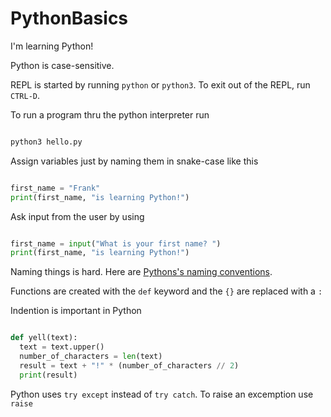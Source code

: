 # PythonBasics

I'm learning Python! 

Python is case-sensitive.

REPL is started by running `python` or `python3`. To exit out of the REPL, run `CTRL-D`.

To run a program thru the python interpreter run 

```python

python3 hello.py

```

Assign variables just by naming them in snake-case like this

```python

first_name = "Frank"
print(first_name, "is learning Python!")

```

Ask input from the user by using 

```python

first_name = input("What is your first name? ")
print(first_name, "is learning Python!")

```

Naming things is hard. Here are [Pythons's naming conventions][pythonNamingConvention].

Functions are created with the `def` keyword and the `{}` are replaced with a `:`

Indention is important in Python

```python

def yell(text): 
  text = text.upper()
  number_of_characters = len(text)
  result = text + "!" * (number_of_characters // 2) 
  print(result)
```

Python uses `try except`  instead of `try catch`.
To raise an excemption use `raise`

[pythonNamingConvention]: https://www.python.org/dev/peps/pep-0008/#prescriptive-naming-conventions